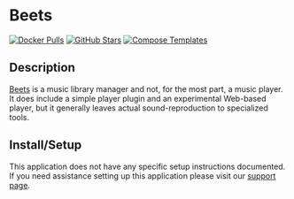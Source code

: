 # Beets

[![Docker Pulls](https://img.shields.io/docker/pulls/linuxserver/beets?style=flat-square&color=607D8B&label=docker%20pulls&logo=docker)](https://hub.docker.com/r/linuxserver/beets)
[![GitHub Stars](https://img.shields.io/github/stars/linuxserver/docker-beets?style=flat-square&color=607D8B&label=github%20stars&logo=github)](https://github.com/linuxserver/docker-beets)
[![Compose Templates](https://img.shields.io/static/v1?style=flat-square&color=607D8B&label=compose&message=templates)](https://github.com/GhostWriters/DockSTARTer/tree/master/compose/.apps/beets)

## Description

[Beets](http://beets.io/) is a music library manager and not, for the most part,
a music player. It does include a simple player plugin and an experimental
Web-based player, but it generally leaves actual sound-reproduction to
specialized tools.

## Install/Setup

This application does not have any specific setup instructions documented. If
you need assistance setting up this application please visit our
[support page](https://dockstarter.com/basics/support/).
